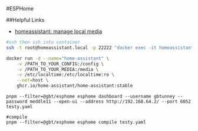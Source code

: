 #ESPHome

##Helpful Links

-   [homeassistant: manage local media](https://www.home-assistant.io/more-info/local-media/setup-media/)

```sh
#ssh then ssh into container
ssh -t root@homeassistant.local -p 22222 "docker exec -it homeassistant /bin/bash"
```

```sh
docker run -d --name="home-assistant" \
    -v /PATH_TO_YOUR_CONFIG:/config \
    -v /PATH_TO_YOUR_MEDIA:/media \
    -v /etc/localtime:/etc/localtime:ro \
    --net=host \
    ghcr.io/home-assistant/home-assistant:stable
```

```shell
pnpm --filter=@gbt/esphome esphome dashboard --username gbtunney --password meddle11 --open-ui --address http://192.168.64.2/ --port 6052 testy.yaml

#compile
pnpm --filter=@gbt/esphome esphome compile testy.yaml
```
